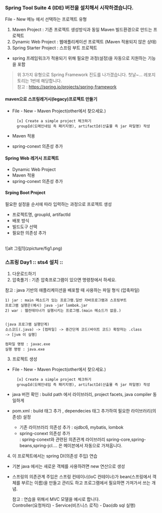 ### Spring Tool Suite 4 (IDE) 버전을 설치해서 시작하겠습니다.

File - New 메뉴 에서 선택하는 프로젝트 유형
1. Maven Project : 기존 프로젝트 생성방식과 동일 Maven 빌드환경으로 만드는 프로젝트
2. Dynamic Web Project : 웹애플리케이션 프로젝트 (Maven 적용되지 않은 상태)
3. Spring Starter Project :  스프링 부트 프로젝트 
- spring 프레임워크가 적용되기 위해 필요한 과정(설정)을 자동으로 지원하는 기능을 포함

> 위 3가지 유형으로 Spring Framework 진도를 나가겠습니다. 첫날~... 레포지토리는 1번에 해당합니다.<br>
> 참고 : <https://spring.io/projects/spring-framework>


#### maven으로 스프링레거시(legacy)프로젝트 만들기
+ File - New - Maven Project(other에서 찾으세요.)

		[x] Create a simple project 체크하기 
		groupId(도메인네임 즉 패키지명), artifactId(산출물 즉 jar 파일명) 작성

+ Maven 적용
+ spring-conext 의존성 추가

#### Spring Web 레거시 프로젝트
+ Dynamic Web Project 
+ Maven 적용 
+ spring-conext 의존성 추가

#### Srping Boot Project
필요한 설정을 순서에 따라 입력하는 과정으로 프로젝트 생성
+ 프로젝트명, groupId, artifactId 
+ 배포 방식
+ 빌드도구 선택
+ 필요한 의존성 추가

<br>
![alt 그림1](zpicture/fig1.png)
	
### 스프링 Day1 :: sts4 설치 :: 

1. 다운로드하기
2. 압축풀기 : 기존 압축프로그램이 있으면 명령창에서 하세요.

  참고 
  : java 기반의 애플리케이션을 배포할 때 사용하는 파일 형식 (압축파일)

    1) jar : main 메소드가 있는 프로그램.일반 자바프로그램과 스프링부트
    프로그램 실행은(예시) java -jar lombok.jar
    2) war : 웹컨테이너가 실행시키는 프로그램.(main 메소드가 없음.)


    (java 프로그램 실행단계)
    소스코드(.java) -> [컴파일] -> 중간단계 코드(바이트 코드) 확장자는 .class
    -> [jvm 이 실행]

    컴파일 명령 : javac.exe
    실행 명령 : java.exe

3. 프로젝트 생성
+ File - New - Maven Project(other에서 찾으세요.)

		[x] Create a simple project 체크하기 
		groupId(도메인네임 즉 패키지명), artifactId(산출물 즉 jar 파일명) 작성

+ java 버전 확인 : build path 에서 라이브러리, project facets, java compiler 동일하게
+ pom.xml : build 태그 추가 , dependecies 태그 추가하여 필요한 라이브러리(의존성) 설정 
  + 기존 라이브러리 의존성 추가 : ojdbc6, mybatis, lombok
  + spring-conext 의존성 추가 <br>
: spring-conext와 관련된 의존관계 라이브러리 spring-core,spring-beans,spring-jcl.... 은 메이븐에서 자동으로 가져옵니다.

4. 이 프로젝트에서는 spring DI(의존성 주입) 연습
- 기본 java 에서는 새로운 객체를 사용하려면 new 연산으로 생성
- 스프링의 의존관계 주입은 스프링 컨테이너(IoC 컨테이너)가 bean(스프링에서 객체를 부르는 이름)을 만들고 관리도 하고 프로그램에서 필요하면 가져가서 쓰는 개념.

  참고  : 연습을 위해서 MVC 모델을 예시로 합니다.<br>
  Controller(요청처리) - Service(비즈니스 로직) - Dao(db sql 실행)


